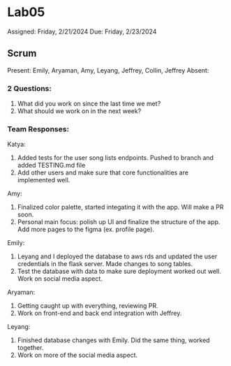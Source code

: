 # Lab05

Assigned: Friday, 2/21/2024
Due: Friday, 2/23/2024

## Scrum

Present: Emily, Aryaman, Amy, Leyang, Jeffrey, Collin, Jeffrey
Absent: 

### 2 Questions:

1. What did you work on since the last time we met?
2. What should we work on in the next week?

### Team Responses:

Katya:

1. Added tests for the user song lists endpoints. Pushed to branch and added TESTING.md file
2. Add other users and make sure that core functionalities are implemented well.

Amy:

1. Finalized color palette, started integating it with the app. Will make a PR soon.
2. Personal main focus: polish up UI and finalize the structure of the app. Add more pages to the figma (ex. profile page).

Emily:

1. Leyang and I deployed the database to aws rds and updated the user credentials in the flask server. Made changes to song tables.
2. Test the database with data to make sure deployment worked out well. Work on social media aspect.

Aryaman:

1. Getting caught up with everything, reviewing PR.
2. Work on front-end and back end integration with Jeffrey.

Leyang:

1. Finished database changes with Emily. Did the same thing, worked together.
2. Work on more of the social media aspect.


